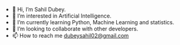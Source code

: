 - 👋 Hi, I’m Sahil Dubey.
- 👀 I’m interested in Artificial Intelligence.
- 🌱 I’m currently learning Python, Machine Learning and statistics.
- 💞️ I’m looking to collaborate with other developers.
- 📫 How to reach me dubeysahil02@gmail.com

<!---
Sahildube/Sahildube is a ✨ special ✨ repository because its `README.md` (this file) appears on your GitHub profile.
You can click the Preview link to take a look at your changes.
--->
